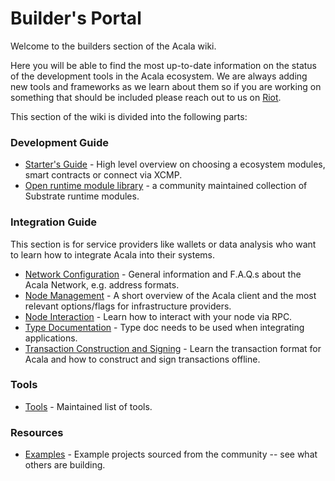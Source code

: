 # Builder's Portal

Welcome to the builders section of the Acala wiki.

Here you will be able to find the most up-to-date information on the status of the development tools in the Acala ecosystem. We are always adding new tools and frameworks as we learn about them so if you are working on something that should be included please reach out to us on [Riot](https://riot.im/app/#/room/#acala:matrix.org).

This section of the wiki is divided into the following parts:

### Development Guide

* [Starter's Guide](https://wiki.acala.network/build/development-guide/builders-starters-guide) - High level overview on choosing a ecosystem modules, smart contracts or connect via XCMP.
* [Open runtime module library](https://github.com/open-web3-stack/open-runtime-module-library) - a community maintained collection of Substrate runtime modules.

### Integration Guide

This section is for service providers like wallets or data analysis who want to learn how to integrate Acala into their systems.

* [Network Configuration](https://wiki.acala.network/build/integration-guide/network-configuration) - General information and F.A.Q.s about the Acala Network, e.g. address formats.
* [Node Management](https://wiki.acala.network/maintain/network-maintainers/node-management) - A short overview of the Acala client and the most relevant options/flags for infrastructure providers.
* [Node Interaction](https://wiki.acala.network/build/integration-guide/node-interaction) - Learn how to interact with your node via RPC.
* [Type Documentation](https://wiki.acala.network/build/integration-guide/types-doc) - Type doc needs to be used when integrating applications.
* [Transaction Construction and Signing](https://wiki.acala.network/build/integration-guide/transaction-construction) - Learn the transaction format for Acala and how to construct and sign transactions offline.

### Tools

* [Tools](https://wiki.acala.network/build/tools/tool-index) - Maintained list of tools.

### Resources

* [Examples](https://wiki.acala.network/build/resources/examples) - Example projects sourced from the community -- see what others are building.

